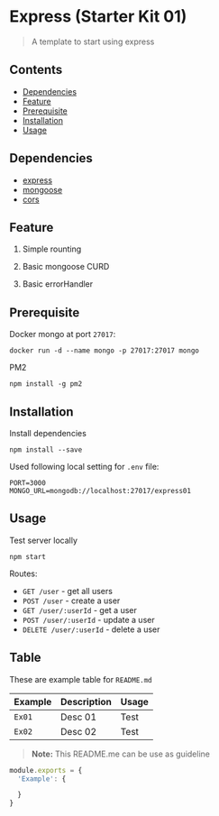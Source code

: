 # Express (Starter Kit 01)

> A template to start using express

## <a name="contents"></a> Contents
 - [Dependencies](#dependencies)
 - [Feature](#feature)
 - [Prerequisite](#prerequisite)
 - [Installation](#installation)
 - [Usage](#usage)

## <a name="dependencies"></a> Dependencies
- [express](https://github.com/expressjs/express)
- [mongoose](https://github.com/Automattic/mongoose)
- [cors](https://github.com/expressjs/cors)

## <a name="feature"></a> Feature

1.  Simple rounting

2.  Basic mongoose CURD

3.  Basic errorHandler

## <a name="prerequisite"></a> Prerequisite

Docker mongo at port `27017`:  
```
docker run -d --name mongo -p 27017:27017 mongo
```
PM2
```
npm install -g pm2
```

## <a name="installation"></a> Installation

Install dependencies
```
npm install --save
```

Used following local setting for `.env` file:  
```
PORT=3000
MONGO_URL=mongodb://localhost:27017/express01
```
## <a name="usage"></a> Usage
Test server locally
```
npm start
```

Routes:

- `GET /user` - get all users
- `POST /user` - create a user
- `GET /user/:userId` - get a user
- `POST /user/:userId` - update a user
- `DELETE /user/:userId` - delete a user

## Table
These are example table for `README.md`

| Example | Description | Usage |
| ------- | ----------- | ----- |
| `Ex01` | Desc 01 | Test |
| `Ex02` | Desc 02 | Test |

> **Note:** This README.me can be use as guideline
```javascript
module.exports = {
  'Example': {

  }
}
```